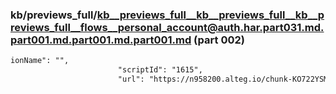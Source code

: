 ### kb/previews_full/kb__previews_full__kb__previews_full__kb__previews_full__flows__personal_account@auth.har.part031.md.part001.md.part001.md.part001.md (part 002)

```md
ionName": "",
                        "scriptId": "1615",
                        "url": "https://n958200.alteg.io/chunk-KO722YSM.js",
        
```

```
